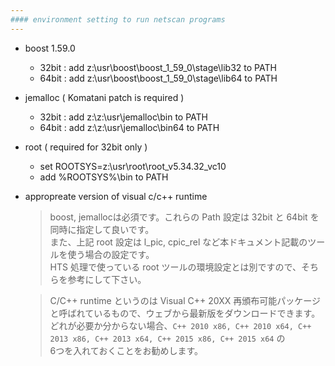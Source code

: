 ```yaml
---
#### environment setting to run netscan programs
---
```


+ boost 1.59.0
  - 32bit : add z:\usr\boost\boost_1_59_0\stage\lib32 to PATH
  - 64bit : add z:\usr\boost\boost_1_59_0\stage\lib64 to PATH
+ jemalloc ( Komatani patch is required )
  - 32bit : add z:\z:\usr\jemalloc\bin to PATH
  - 64bit : add z:\z:\usr\jemalloc\bin64 to PATH
+ root ( required for 32bit only )
  - set ROOTSYS=z:\usr\root\root_v5.34.32_vc10
  - add %ROOTSYS%\bin to PATH
+ appropreate version of visual c/c++ runtime

  > boost, jemallocは必須です。これらの Path 設定は 32bit と 64bit を同時に指定して良いです。  
  > また、上記 root 設定は l_pic, cpic_rel など本ドキュメント記載のツールを使う場合の設定です。  
  > HTS 処理で使っている root ツールの環境設定とは別ですので、そちらを参考にして下さい。  
  
  > C/C++ runtime というのは Visual C++ 20XX 再頒布可能パッケージと呼ばれているもので、ウェブから最新版をダウンロードできます。  
  > どれが必要か分からない場合、```C++ 2010 x86, C++ 2010 x64, C++ 2013 x86, C++ 2013 x64, C++ 2015 x86, C++ 2015 x64``` の  
  > 6つを入れておくことをお勧めします。
